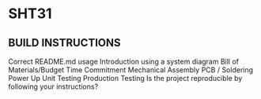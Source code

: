 # SHT31
## BUILD INSTRUCTIONS
Correct README.md usage
Introduction using a system diagram
Bill of Materials/Budget
Time Commitment
Mechanical Assembly
PCB / Soldering
Power Up
Unit Testing
Production Testing
Is the project reproducible by following your instructions?
